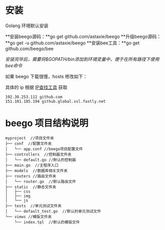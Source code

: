 # 安装

Golang 环境默认安装

**安装beego源码：**go get github.com/astaxie/beego
**升级beego源码：**go get -u github.com/astaxie/beego
**安装bee工具：**go get github.com/beego/bee

_安装完毕后，需要将$GOPATH/bin添加到环境变量中，便于在所有路径下使用bee命令_

如果 beego 下载很慢，hosts 修改如下：

具体的 ip 根据 [IP查找工具](https://www.ipaddress.com/ip-lookup) 获取
```
192.30.253.112 github.com
151.101.185.194 github.global.ssl.fastly.net
```

# beego 项目结构说明


```
myproject  //项目文件夹
├── conf  //配置文件夹
│   └── app.conf //beego项目配置文件
├── controllers  //控制器文件夹
│   └── default.go //默认的控制器
├── main.go  //主程序入口
├── models  //数据库相关文件夹
├── routers //路由文件夹
│   └── router.go  //默认路由文件
├── static  //静态文件夹
│   ├── css
│   ├── img
│   └── js
├── tests  //单元测试文件夹
│   └── default_test.go  //默认的单元测试文件
└── views //模版文件夹
    └── index.tpl  //默认的模版文件
```




